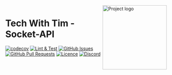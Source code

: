 <img align="right" width=200px height=200px src="https://cdn.discordapp.com/attachments/776153365452554301/786297555415859220/Tech-With-Tim.png" alt="Project logo">

<h1>Tech With Tim - Socket-API</h1>

<div>
  
[![codecov](https://codecov.io/gh/Tech-With-Tim/socket-api/branch/main/graph/badge.svg?token=1sWUihm6xR)](https://codecov.io/gh/Tech-With-Tim/socket-api)
[![Lint & Test](https://github.com/Tech-With-Tim/socket-api/actions/workflows/lint-test.yml/badge.svg)](https://github.com/Tech-With-Tim/socket-api/actions/workflows/lint-test.yml)
[![GitHub Issues](https://img.shields.io/github/issues/Tech-With-Tim/socket-api.svg)](https://github.com/Tech-With-Tim/socket-api/issues)
[![GitHub Pull Requests](https://img.shields.io/github/issues-pr/Tech-With-Tim/socket-api.svg)](https://github.com/Tech-With-Tim/socket-api/pulls)
[![Licence](https://img.shields.io/badge/licence-MIT-blue.svg)](/LICENCE)
[![Discord](https://discord.com/api/guilds/501090983539245061/widget.png?style=shield)](https://discord.gg/twt)

</div>
